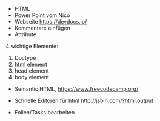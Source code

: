 - HTML
- Power Point vom Nico
- Webseite https://devdocs.io/
- Kommentare einfügen
- Attribute 

4 wichtige Elemente:
1. Doctype
2. html element
3. head element
4. body element

- Semantic HTML, https://www.freecodecamp.org/

- Schnelle Editoren für html http://jsbin.com/?html,output
- Folien/Tasks bearbeiten
